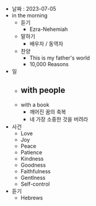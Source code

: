   - 날짜 : 2023-07-05
- in the morning
	- 듣기
		- Ezra-Nehemiah
	- 말하기
		-  배우자 / 동역자 
	- 찬양
		- This is my father's world
		- 10,000 Reasons
- 일
	- with people
		- 
	- with a book
		- 깨어진 꿈의 축복
		- 네 가장 소중한 것을 버려라
- 사건
	- Love
	- Joy
	- Peace
	- Patience
	- Kindness
	- Goodness
	- Faithfulness
	- Gentlness
	- Self-control
- 듣기
	- Hebrews 
